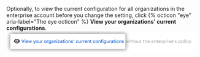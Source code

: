 Optionally, to view the current configuration for all organizations in the enterprise account before you change the setting, click {% octicon "eye" aria-label="The eye octicon" %} **View your organizations' current configurations**. ![查看企业中组织的当前策略配置的链接](/assets/images/help/business-accounts/view-current-policy-implementation-link.png)
